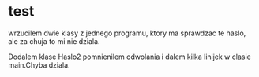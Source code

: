 # test
wrzucilem dwie klasy z jednego programu, ktory ma sprawdzac te haslo, ale za chuja to mi nie dziala.

Dodalem klase Haslo2 pomnienilem odwolania i dalem kilka linijek w clasie main.Chyba dziala.
